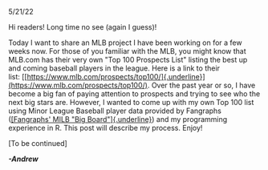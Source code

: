 5/21/22

Hi readers! Long time no see (again I guess)!

Today I want to share an MLB project I have been working on for a few
weeks now. For those of you familiar with the MLB, you might know that
MLB.com has their very own \"Top 100 Prospects List\" listing the best
up and coming baseball players in the league. Here is a link to their
list: [[https://www.mlb.com/prospects/top100/]{.underline}](https://www.mlb.com/prospects/top100/).
Over the past year or so, I have become a big fan of paying attention to
prospects and trying to see who the next big stars are. However, I
wanted to come up with my own Top 100 list using Minor League Baseball
player data provided by Fangraphs ([[Fangraphs\' MILB \"Big
Board\"]{.underline}](https://www.fangraphs.com/prospects/the-board-scouting-and-stats?sort=5,-1))
and my programming experience in R. This post will describe my process.
Enjoy!

\[To be continued\]

***-Andrew***
